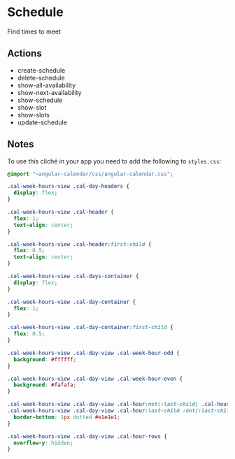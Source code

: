 # Schedule

Find times to meet

## Actions

- create-schedule
- delete-schedule
- show-all-availability
- show-next-availability
- show-schedule
- show-slot
- show-slots
- update-schedule


## Notes
To use this cliché in your app you need to add the following
to `styles.css`:
```css
@import "~angular-calendar/css/angular-calendar.css";

.cal-week-hours-view .cal-day-headers {
  display: flex;
}

.cal-week-hours-view .cal-header {
  flex: 1;
  text-align: center;
}

.cal-week-hours-view .cal-header:first-child {
  flex: 0.5;
  text-align: center;
}

.cal-week-hours-view .cal-days-container {
  display: flex;
}

.cal-week-hours-view .cal-day-container {
  flex: 1;
}

.cal-week-hours-view .cal-day-container:first-child {
  flex: 0.5;
}

.cal-week-hours-view .cal-day-view .cal-week-hour-odd {
  background: #ffffff;
}

.cal-week-hours-view .cal-day-view .cal-week-hour-even {
  background: #fafafa;
}

.cal-week-hours-view .cal-day-view .cal-hour:not(:last-child) .cal-hour-segment,
.cal-week-hours-view .cal-day-view .cal-hour:last-child :not(:last-child) .cal-hour-segment {
  border-bottom: 1px dotted #e1e1e1;
}

.cal-week-hours-view .cal-day-view .cal-hour-rows {
  overflow-y: hidden;
}
```
